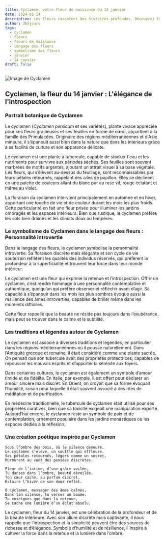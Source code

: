 ```yaml
---
title: Cyclamen, votre fleur de naissance du 14 janvier
date: 2024-01-14
description: Les fleurs racontent des histoires profondes. Découvrez Cyclamen, votre fleur de naissance du 14 janvier, ses symboles et récits fascinants. Plongez dans sa signification et son langage unique dans l'art floral.
author: 365jours
tags:
  - cyclamen
  - fleurs
  - fleurs de naissance
  - langage des fleurs
  - symbolisme des fleurs
  - janvier
  - 14 janvier
draft: false
---
```



![Image de Cyclamen](https://cdn.pixabay.com/photo/2014/10/08/17/43/cyclamen-480477_1280.jpg#center)


## Cyclamen, la fleur du 14 janvier : L'élégance de l'introspection

### Portrait botanique de Cyclamen

Le cyclamen (_Cyclamen persicum_ et ses variétés), plante vivace appréciée pour ses fleurs gracieuses et ses feuilles en forme de cœur, appartient à la famille des Primulacées. Originaire des régions méditerranéennes et d'Asie mineure, il s’épanouit aussi bien dans la nature que dans les intérieurs grâce à sa facilité de culture et son apparence délicate.

Le cyclamen est une plante à tubercule, capable de stocker l'eau et les nutriments pour survivre aux périodes sèches. Ses feuilles sont souvent marbrées de motifs argentés, ajoutant un attrait visuel à sa base végétale. Les fleurs, qui s’élèvent au-dessus du feuillage, sont reconnaissables par leurs pétales retournés, rappelant des ailes de papillon. Elles se déclinent en une palette de couleurs allant du blanc pur au rose vif, rouge éclatant et même au violet.

La floraison du cyclamen intervient principalement en automne et en hiver, apportant une touche de vie et de couleur durant les mois les plus froids. Cette particularité en fait une fleur prisée pour illuminer les jardins ombragés et les espaces intérieurs. Bien que rustique, le cyclamen préfère les sols bien drainés et les climats doux ou tempérés.

### Le symbolisme de Cyclamen dans le langage des fleurs : Personnalité introvertie

Dans le langage des fleurs, le cyclamen symbolise la personnalité introvertie. Sa floraison discrète mais élégante et son cycle de vie souterrain reflètent les qualités des individus réservés, qui préfèrent la profondeur à la superficialité et trouvent leur force dans leur monde intérieur.

Le cyclamen est une fleur qui exprime la retenue et l’introspection. Offrir un cyclamen, c’est rendre hommage à une personnalité contemplative et authentique, quelqu’un qui préfère observer et réfléchir avant d’agir. Sa capacité à s’épanouir dans les mois les plus sombres évoque aussi la résilience des âmes introverties, capables de briller même dans les moments difficiles.

Cette fleur rappelle que la beauté ne réside pas toujours dans l’exubérance, mais peut se trouver dans le calme et la subtilité.

### Les traditions et légendes autour de Cyclamen

Le cyclamen est associé à diverses traditions et légendes, en particulier dans les régions méditerranéennes où il pousse naturellement. Dans l’Antiquité grecque et romaine, il était considéré comme une plante sacrée. On pensait que son tubercule avait des propriétés protectrices, capables de repousser les mauvais esprits et d’apporter la sérénité aux foyers.

Dans certaines cultures, le cyclamen est également un symbole d’amour timide et de fidélité. En Italie, par exemple, il est offert pour déclarer un amour sincère mais discret. En Orient, on croyait que sa forme évoquait l’humilité, raison pour laquelle il était souvent associé à des rites de méditation et de purification.

En médecine traditionnelle, le tubercule de cyclamen était utilisé pour ses propriétés curatives, bien que sa toxicité exigeait une manipulation experte. Aujourd’hui encore, le cyclamen reste un symbole de paix et de contemplation, ornement populaire dans les jardins monastiques ou les espaces dédiés à la réflexion.

### Une création poétique inspirée par Cyclamen

```
Sous l’ombre des bois, où le silence demeure,  
Le cyclamen s’élève, un souffle qui effleure.  
Ses pétales retournés, légers comme un secret,  
Murmurent au vent des pensées discrètes.  

Fleur de l’intime, d’une grâce voilée,  
Tu danses dans l’ombre, beauté dévoilée.  
Ton cœur caché, au parfum discret,  
Éclaire l’hiver de son doux reflet.  

Ô cyclamen, messager des âmes calmes,  
Dans ton silence, tu verses un baume.  
Tu enseignes que dans la retenue,  
Se cache une lumière d’un éclat absolu.  
```

Le cyclamen, fleur du 14 janvier, est une célébration de la profondeur et de la beauté intérieure. Avec son allure discrète mais captivante, il nous rappelle que l’introspection et la simplicité peuvent être des sources de richesse et d’élégance. Symbole d’humilité et de résilience, il inspire à cultiver la force dans la retenue et la lumière dans l’ombre.